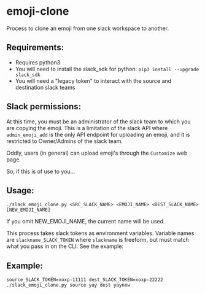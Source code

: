 # emoji-clone
Process to clone an emoji from one slack workspace to another.

## Requirements:

* Requires python3
* You will need to install the slack_sdk for python: `pip3 install --upgrade slack_sdk`
* You will need a "legacy token" to interact with the source and destination slack teams

## Slack permissions:

At this time, you must be an administrator of the slack team to which you are copying the emoji. 
This is a limitation of the slack API where `admin_emoji_add` is the only API endpoint for uploading
an emoji, and it is restricted to Owner/Admins of the slack team.  

Oddly, users (in general) can upload emoji's through the `Customize` web page.

So, if this is of use to you...

## Usage:

```
./slack_emoji_clone.py <SRC_SLACK_NAME> <EMOJI_NAME> <DEST_SLACK_NAME> [NEW_EMOJI_NAME]
```
If you omit NEW_EMOJI_NAME, the current name will be used.

This process takes slack tokens as environment variables.  Variable names are `slackname_SLACK_TOKEN`
where `slackname` is freeform, but must match what you pass in on the CLI.  See the example:

## Example:

```
source_SLACK_TOKEN=xoxp-11111 dest_SLACK_TOKEN=xoxp-22222 ./slack_emoji_clone.py source yay dest yaynew
```
